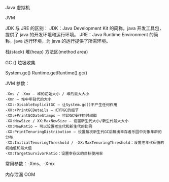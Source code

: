 Java 虚拟机

JVM

JDK 与 JRE 的区别：
JDK：Java Development Kit 的简称，java 开发工具包，提供了 java 的开发环境和运行环境。
JRE：Java Runtime Environment 的简称，java 运行环境，为 java 的运行提供了所需环境。

栈(stack)
堆(heap)
方法区(method area)

GC () 垃圾收集

System.gc()
Runtime.getRuntime().gc()

JVM 参数：
```
-Xms / -Xmx — 堆的初始大小 / 堆的最大大小
-Xmn — 堆中年轻代的大小
-XX:-DisableExplicitGC — 让System.gc()不产生任何作用
-XX:+PrintGCDetails — 打印GC的细节
-XX:+PrintGCDateStamps — 打印GC操作的时间戳
-XX:NewSize / XX:MaxNewSize — 设置新生代大小/新生代最大大小
-XX:NewRatio — 可以设置老生代和新生代的比例
-XX:PrintTenuringDistribution — 设置每次新生代GC后输出幸存者乐园中对象年龄的分布
-XX:InitialTenuringThreshold / -XX:MaxTenuringThreshold：设置老年代阀值的初始值和最大值
-XX:TargetSurvivorRatio：设置幸存区的目标使用率
```
常用参数：-Xms、-Xmx

内存泄漏 OOM